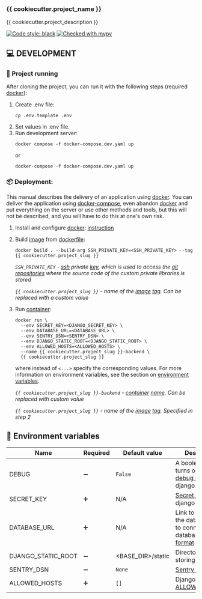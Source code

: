 ### {{ cookiecutter.project_name }}

{{ cookiecutter.project_description }}


<a href="https://github.com/psf/black"><img alt="Code style: black" src="https://img.shields.io/badge/code%20style-black-000000.svg"></a>
[![Checked with mypy](https://camo.githubusercontent.com/59eab954a267c6e9ff1d80e8055de43a0ad771f5e1f3779aef99d111f20bee40/687474703a2f2f7777772e6d7970792d6c616e672e6f72672f7374617469632f6d7970795f62616467652e737667)](http://mypy-lang.org/)
## 💻 DEVELOPMENT

### 🚀 Project running
After cloning the project, you can run it with the following steps (required [docker][docker]):
 1. Create .env file:
    ```shell
    cp .env.template .env
    ```
 2. Set values in .env file.
 3. Run development server:
    ```shell
    docker compose -f docker-compose.dev.yaml up
    ```
    or
    ```shell
    docker-compose -f docker-compose.dev.yaml up
    ```

### 📦 Deployment:
This manual describes the delivery of an application using [docker][docker]. You can deliver the application using [docker-compose][docker-compose], even abandon [docker][docker] and put everything on the server or use other methods and tools, but this will not be described, and you will have to do this at one's own risk.

 1. Install and configure [docker][docker]: [instruction](https://docs.docker.com/engine/install/ubuntu/)

 2. Build [image](https://docs.docker.com/glossary/#image) from [dockerfile](https://docs.docker.com/glossary/#dockerfile):
    ```shell
    docker build . --build-arg SSH_PRIVATE_KEY=<SSH_PRIVATE_KEY> --tag {{ cookiecutter.project_slug }}
    ```
    _`SSH_PRIVATE_KEY` - [ssh][ssh] private [key](https://www.ssh.com/academy/ssh/key), which is used to access the [git][git] [repositories](https://git-scm.com/book/en/v2/Git-Basics-Getting-a-Git-Repository) where the source code of the custom private libraries is stored_
    
    _`{{ cookiecutter.project_slug }}` - name of the [image](https://docs.docker.com/glossary/#image) [tag](https://docs.docker.com/engine/reference/commandline/build/#tag-an-image--t). Can be replaced with a custom value_

 3. Run [container](https://docs.docker.com/glossary/#container):
    ```shell
    docker run \
      --env SECRET_KEY=<DJANGO_SECRET_KEY> \
      --env DATABASE_URL=<DATABASE_URL> \
      --env SENTRY_DSN=<SENTRY_DSN> \
      --env DJANGO_STATIC_ROOT=<DJANGO_STATIC_ROOT> \
      --env ALLOWED_HOSTS=<ALLOWED_HOSTS> \
      --name {{ cookiecutter.project_slug }}-backend \
      {{ cookiecutter.project_slug }}
    ```
    where instead of `<...>` specify the corresponding values. For more information on environment variables, see the section on [environment variables](#environment-variables).

    _`{{ cookiecutter.project_slug }}-backend` - [container](https://docs.docker.com/glossary/#container) [name](https://docs.docker.com/engine/reference/run/#name---name). Can be replaced with custom value_

    _`{{ cookiecutter.project_slug }}` - name of the [image](https://docs.docker.com/glossary/#image) [tag](https://docs.docker.com/engine/reference/commandline/build/#tag-an-image--t). Specified in step 2_
    

## 🔖 Environment variables
| Name               | Required           | Default value     | Description                                                                                |
|--------------------|--------------------|-------------------|--------------------------------------------------------------------------------------------|
| DEBUG              | :heavy_minus_sign: | `False`           | A boolean that turns on/off [debug mode][1] in django                                      |
| SECRET_KEY         | :heavy_plus_sign:  | N/A               | [Secret key][2] for django-project                                                         |
| DATABASE_URL       | :heavy_plus_sign:  | N/A               | Link to connect to the database. Link to connect to the database. [This format][4] is used |
| DJANGO_STATIC_ROOT | :heavy_minus_sign: | <BASE_DIR>/static | Directory for storing [static files][4]                                                    |
| SENTRY_DSN         | :heavy_minus_sign: | `None`            | [Sentry DSN][5]                                                                            |
| ALLOWED_HOSTS      | :heavy_plus_sign:  | `[]`              | Django [ALLOWED_HOSTS](https://docs.djangoproject.com/en/3.2/ref/settings/#allowed-hosts)  |

[1]: https://docs.djangoproject.com/en/3.2/ref/settings/#debug
[2]: https://docs.djangoproject.com/en/3.2/ref/settings/#secret-key
[4]: https://django-environ.readthedocs.io/en/latest/#environ.environ.Env.db_url
[4]: https://docs.djangoproject.com/en/3.2/ref/settings/#static-root
[5]: https://docs.sentry.io/product/sentry-basics/dsn-explainer/


[pyenv]: https://github.com/pyenv/pyenv
[pyenv-virtualenv]: https://github.com/pyenv/pyenv-virtualenv
[python]: https://python.org
[poetry]: https://python-poetry.org
[postgres]: https://www.postgresql.org
[virtualenv]: https://packaging.python.org/key_projects/#virtualenv
[docker]: https://www.docker.com
[docker-compose]: https://docs.docker.com/compose/
[ssh]: https://www.openssh.com
[git]: https://git-scm.com
